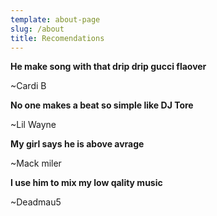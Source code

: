 ```yaml
---
template: about-page
slug: /about
title: Recomendations
---
```




**He make song with that drip drip gucci flaover**

   ~Cardi B

**No one makes a beat so simple like DJ Tore**

  ~Lil Wayne

**My girl says he is above avrage**

  ~Mack miler

**I use him to mix my low qality music**

  ~Deadmau5
